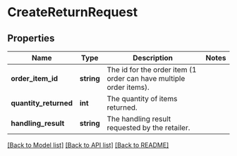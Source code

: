 # CreateReturnRequest

## Properties
Name | Type | Description | Notes
------------ | ------------- | ------------- | -------------
**order_item_id** | **string** | The id for the order item (1 order can have multiple order items). | 
**quantity_returned** | **int** | The quantity of items returned. | 
**handling_result** | **string** | The handling result requested by the retailer. | 

[[Back to Model list]](../README.md#documentation-for-models) [[Back to API list]](../README.md#documentation-for-api-endpoints) [[Back to README]](../README.md)


